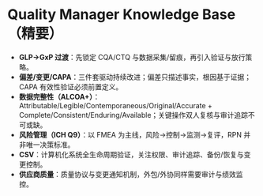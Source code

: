 # Quality Manager Knowledge Base（精要）

- **GLP→GxP 过渡**：先锁定 CQA/CTQ 与数据采集/留痕，再引入验证与放行策略。
- **偏差/变更/CAPA**：三件套驱动持续改进；偏差只描述事实，根因基于证据；CAPA 有效性验证必须前置定义。
- **数据完整性（ALCOA+）**：Attributable/Legible/Contemporaneous/Original/Accurate + Complete/Consistent/Enduring/Available；关键操作双人复核与审计追踪不可或缺。
- **风险管理（ICH Q9）**：以 FMEA 为主线，风险→控制→监测→复评，RPN 并非唯一决策标准。
- **CSV**：计算机化系统全生命周期验证，关注权限、审计追踪、备份/恢复与变更控制。
- **供应商质量**：质量协议与变更通知机制，外包/外协同样需要审计与绩效监控。
